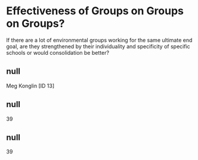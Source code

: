 # Effectiveness of Groups on Groups on Groups?

If there are a lot of environmental groups working for the same ultimate end goal, are they strengthened by their individuality and specificity of specific schools or would consolidation be better? 

## null

Meg Konglin [ID 13]

## null

39
## null

39
